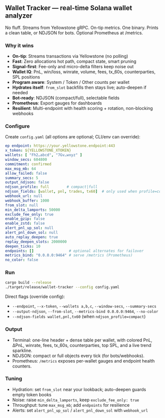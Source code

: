 ## Wallet Tracker — real-time Solana wallet analyzer

No fluff. Streams from Yellowstone gRPC. On-tip metrics. One binary. Prints a clean table, or NDJSON for bots. Optional Prometheus at /metrics.

### Why it wins
- **On-tip**: Streams transactions via Yellowstone (no polling)
- **Fast**: Zero allocations hot path, compact state, smart pruning
- **Signal-first**: Fee-only and micro-delta filters keep noise out
- **Wallet IQ**: PnL, win/loss, winrate, volume, fees, tx_60s, counterparties, SPL positions
- **Program aware**: System / Token / Other counts per wallet
- **Hydrates itself**: `from_slot` backfills then stays live; auto-deepen if needed
- **Bot-ready**: NDJSON (compact/full), selectable fields
- **Prometheus**: Export gauges for dashboards
- **Resilient**: Multi-endpoint with health scoring + rotation, non-blocking webhooks

### Configure
Create `config.yaml` (all options are optional; CLI/env can override):

```yaml
ep endpoint: https://your.yellowstone.endpoint:443
x_token: ${YELLOWSTONE_XTOKEN}
wallets: [ "Fh2…abcd", "7Gv…wxyz" ]
window_secs: 604800
commitment: confirmed
max_msg_mb: 64
allow_failed: false
summary_secs: 5
output_ndjson: false
ndjson_profile: full        # compact|full
ndjson_fields: [wallet, pnl, trades, tx60]  # only used when profile=compact
webhook_url: null
webhook_buffer: 1000
from_slot: null
min_delta_lamports: 50000
exclude_fee_only: true
enable_gzip: false
enable_zstd: false
alert_pnl_up_sol: null
alert_pnl_down_sol: null
auto_replay_deepen: true
replay_deepen_slots: 2000000
deepen_ticks: 10
endpoints: []                # optional alternates for failover
metrics_bind: "0.0.0.0:9464" # serve /metrics (Prometheus)
no_color: false
```

### Run
```bash
cargo build --release
./target/release/wallet-tracker --config config.yaml
```

Direct flags (override config):
- `--endpoint`, `--x-token`, `--wallets a,b,c`, `--window-secs`, `--summary-secs`
- `--output-ndjson`, `--from-slot`, `--metrics-bind 0.0.0.0:9464`, `--no-color`
- `--ndjson-fields wallet,pnl,tx60` (when `ndjson_profile=compact`)

### Output
- Terminal: one-line header + dense table per wallet, with colored PnL, ΔPnL, winrate, fees, tx_60s, counterparties, top SPL, and a live trend sparkline.
- NDJSON: compact or full objects every tick (for bots/webhooks).
- Prometheus: `/metrics` exposes per-wallet gauges and endpoint health counters.

### Tuning
- Hydration: set `from_slot` near your lookback; auto-deepen guards empty token books
- Noise: raise `min_delta_lamports`, keep `exclude_fee_only: true`
- Throughput: tune `max_msg_mb`; add `endpoints` for resilience
- Alerts: set `alert_pnl_up_sol` / `alert_pnl_down_sol` with `webhook_url` 